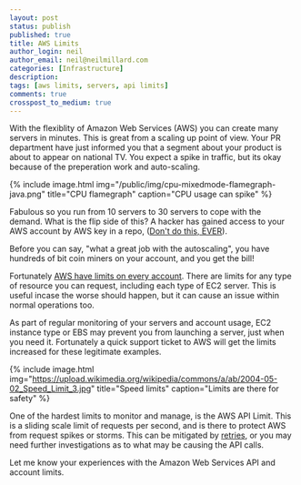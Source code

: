 ```yaml
---
layout: post
status: publish
published: true
title: AWS Limits
author_login: neil
author_email: neil@neilmillard.com
categories: [Infrastructure]
description: 
tags: [aws limits, servers, api limits]
comments: true
crosspost_to_medium: true
---
```

With the flexiblity of Amazon Web Services (AWS) you can create many servers in minutes. This is great from a scaling up point of view.
Your PR department have just informed you that a segment about your product is about to appear on national TV. You expect a spike in traffic, but its okay because of the preperation work and auto-scaling.

{% include image.html
      img="/public/img/cpu-mixedmode-flamegraph-java.png"
      title="CPU flamegraph"
      caption="CPU usage can spike" %}
      
Fabulous so you run from 10 servers to 30 servers to cope with the demand. What is the flip side of this? A hacker has gained access to your AWS account by AWS key in a repo, ([Don't do this, EVER](https://www.theregister.co.uk/2015/01/06/dev_blunder_shows_github_crawling_with_keyslurping_bots/)).

Before you can say, "what a great job with the autoscaling", you have hundreds of bit coin miners on your account, and you get the bill!

Fortunately [AWS have limits on every account](http://docs.aws.amazon.com/AWSEC2/latest/UserGuide/ec2-resource-limits.html). There are limits for any type of resource you can request, including each type of EC2 server. This is useful incase the worse should happen, but it can cause an issue within normal operations too.

As part of regular monitoring of your servers and account usage, EC2 instance type or EBS may prevent you from launching a server, just when you need it. Fortunately a quick support ticket to AWS will get the limits increased for these legitimate examples.

{% include image.html
      img="https://upload.wikimedia.org/wikipedia/commons/a/ab/2004-05-02_Speed_Limit_3.jpg"
      title="Speed limits"
      caption="Limits are there for safety" %}

One of the hardest limits to monitor and manage, is the AWS API Limit. This is a sliding scale limit of requests per second, and is there to protect AWS from request spikes or storms. This can be mitigated by [retries](http://docs.aws.amazon.com/general/latest/gr/api-retries.html), or you may need further investigations as to what may be causing the API calls.

Let me know your experiences with the Amazon Web Services API and account limits.

